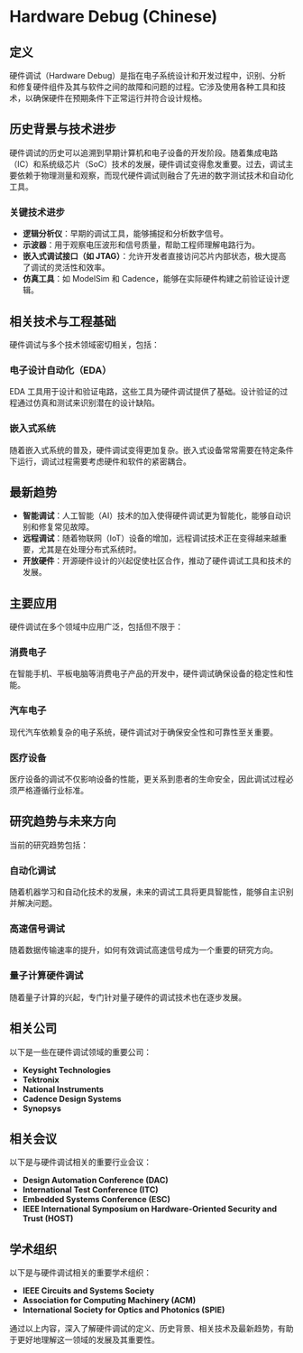 # Hardware Debug (Chinese)

## 定义
硬件调试（Hardware Debug）是指在电子系统设计和开发过程中，识别、分析和修复硬件组件及其与软件之间的故障和问题的过程。它涉及使用各种工具和技术，以确保硬件在预期条件下正常运行并符合设计规格。

## 历史背景与技术进步
硬件调试的历史可以追溯到早期计算机和电子设备的开发阶段。随着集成电路（IC）和系统级芯片（SoC）技术的发展，硬件调试变得愈发重要。过去，调试主要依赖于物理测量和观察，而现代硬件调试则融合了先进的数字测试技术和自动化工具。

### 关键技术进步
- **逻辑分析仪**：早期的调试工具，能够捕捉和分析数字信号。
- **示波器**：用于观察电压波形和信号质量，帮助工程师理解电路行为。
- **嵌入式调试接口（如 JTAG）**：允许开发者直接访问芯片内部状态，极大提高了调试的灵活性和效率。
- **仿真工具**：如 ModelSim 和 Cadence，能够在实际硬件构建之前验证设计逻辑。

## 相关技术与工程基础
硬件调试与多个技术领域密切相关，包括：

### 电子设计自动化（EDA）
EDA 工具用于设计和验证电路，这些工具为硬件调试提供了基础。设计验证的过程通过仿真和测试来识别潜在的设计缺陷。

### 嵌入式系统
随着嵌入式系统的普及，硬件调试变得更加复杂。嵌入式设备常常需要在特定条件下运行，调试过程需要考虑硬件和软件的紧密耦合。

## 最新趋势
- **智能调试**：人工智能（AI）技术的加入使得硬件调试更为智能化，能够自动识别和修复常见故障。
- **远程调试**：随着物联网（IoT）设备的增加，远程调试技术正在变得越来越重要，尤其是在处理分布式系统时。
- **开放硬件**：开源硬件设计的兴起促使社区合作，推动了硬件调试工具和技术的发展。

## 主要应用
硬件调试在多个领域中应用广泛，包括但不限于：

### 消费电子
在智能手机、平板电脑等消费电子产品的开发中，硬件调试确保设备的稳定性和性能。

### 汽车电子
现代汽车依赖复杂的电子系统，硬件调试对于确保安全性和可靠性至关重要。

### 医疗设备
医疗设备的调试不仅影响设备的性能，更关系到患者的生命安全，因此调试过程必须严格遵循行业标准。

## 研究趋势与未来方向
当前的研究趋势包括：

### 自动化调试
随着机器学习和自动化技术的发展，未来的调试工具将更具智能性，能够自主识别并解决问题。

### 高速信号调试
随着数据传输速率的提升，如何有效调试高速信号成为一个重要的研究方向。

### 量子计算硬件调试
随着量子计算的兴起，专门针对量子硬件的调试技术也在逐步发展。

## 相关公司
以下是一些在硬件调试领域的重要公司：
- **Keysight Technologies**
- **Tektronix**
- **National Instruments**
- **Cadence Design Systems**
- **Synopsys**

## 相关会议
以下是与硬件调试相关的重要行业会议：
- **Design Automation Conference (DAC)**
- **International Test Conference (ITC)**
- **Embedded Systems Conference (ESC)**
- **IEEE International Symposium on Hardware-Oriented Security and Trust (HOST)**

## 学术组织
以下是与硬件调试相关的重要学术组织：
- **IEEE Circuits and Systems Society**
- **Association for Computing Machinery (ACM)**
- **International Society for Optics and Photonics (SPIE)**

通过以上内容，深入了解硬件调试的定义、历史背景、相关技术及最新趋势，有助于更好地理解这一领域的发展及其重要性。